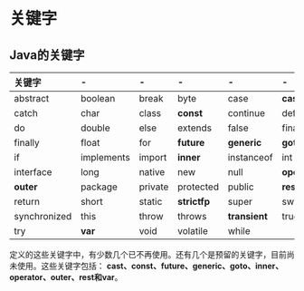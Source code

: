 关键字
================================================================================
## Java的关键字

| 关键字 | - | - | - | - | - |
| :---- | :---- | :---- | :---- | :---- | :---- |
| abstract | boolean | break | byte | case | **cast** |
| catch | char | class | **const** | continue | default |
| do | double | else | extends | false | final |
| finally | float | for | **future** | **generic** | **goto** |
| if | implements | import | **inner** | instanceof | int |
| interface | long | native | new | null | **operator** |
| **outer** | package | private | protected | public | **rest** |
| return | short | static | **strictfp** | super | switch |
| synchronized | this | throw | throws | **transient** | true |
| try | **var** | void | volatile | while |  |

定义的这些关键字中，有少数几个已不再使用。还有几个是预留的关键字，目前尚未使用。这些关键字包括：
**cast、const、future、generic、goto、inner、operator、outer、rest和var**。
